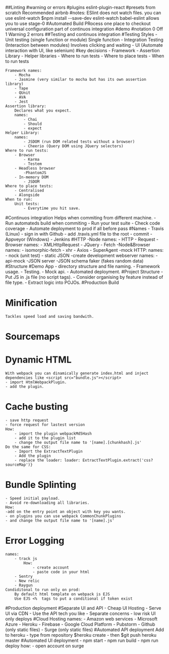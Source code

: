 ##Linting
#warning or errors
#plugins
    eslint-plugin-react
#presets
    from scratch
    Recommended
    airbnb
#notes:
    ESlint does not watch files.
    you can use eslint-watch
    $npm install --save-dev eslint-watch
    babel-eslint allows you to use stage-0
#Automated Build PRocess
 one place to checkout
 universal configuration
 part of continuos integration
#demo
#notation
    0 Off
    1 Warning
    2 errors
##Testing and continuos integration
    #Testing Styles
        - Unit testing (single function or module)
            Single function
        - Integration Testing (Interaction between modules)
            Involves clicking and waiting
        - UI (Automate interaction with UI, like selenium)
#key decisions
    - Framework
    - Assertion Library
    - Helper libraries
    - Where to run tests
    - Where to place tests
    - When to run tests

    Framework names:
        - Mocha 
        - Jasmine (very similar to mocha but has its own assertion library)
        - Tape
        - QUnit
        - AVA
        - Jest
    Assertion library:
        Declares what you expect.
        names:
            - Chai
            - Should
            - expect
    Helper Library:
        names:
            - JSDOM (run DOM related tests without a browser)
            - Cheerio (Query DOM using JQuery selectors)
    Where to run tests:
        - Browser
            - Karma
            - Testem
        - Headless browser
            -PhantomJS
        - In-memory DOM
            - JSDOM
    Where to place tests:
        - Centralised
        - Alongside
    When to run:
        Unit tests:
            - Everytime you hit save.
#Continuos integration
    Helps when commiting from different machine.
    - Run automateds build when commiting
    - Run your test suite
    - Check code coverage
    - Automate deployment to prod if all before pass
    #Names
        - Travis (Linux)
            - sign in with Github
            - add .travis.yml file to the root
            - commit 
        - Appveyor (Windows)
        - Jenkins
#HTTP
    -Node
        names:
            - HTTP
            - Request
    -Browser
        names:
            - XMLHttpRequest
            - JQuery
            - Fetch
    -Node&Browser
        names:
            - isomorphic-fetch
            - xhr
            - Axios
            - SuperAgent
    -mock HTTP:
        names: 
            - nock (unit test)
            - static JSON
            -create development webserver
                names:
                    -api-mock
                    -JSON server
                    -JSON schema faker (fakes random data)
#Structure
    #Demo App
        - directory structure and file naming.
        - Framework usage.
        - Testing.
        - Mock api.
        - Automated deployment.
    #Project Structure
        - Put JS in .js file (no script tags).
        - Consider organising by feature instead of file type.
        - Extract logic into POJOs.
#Production Build
# Minification
    Tackles speed load and saving bandwith.
    
# Sourcemaps
# Dynamic HTML
    With webpack you can dinamically generate index.html and inject dependencies like <script src="bundle.js"></script>
    - import HtmlWebpackPlugin.
    - add the plugin.
# Cache busting
    - save http request
    - force request for lastest version
    How:
        - import the plugin webpackMd5Hash
        - add it to the plugin list
        - change the output file name to '[name].[chunkhash].js'
    Do the same for CSS:
        - Import the ExtractTextPlugin 
        - Add the plugin 
        - replace the loader: loader: ExtractTextPlugin.extract('css?sourceMap')}
# Bundle Splinting
    - Speed initial payload.
    - Avoid re-downloading all libraries.
    How:
    -add on the entry point an object with key you wants.
    - on plugins you can use webpack CommonChunkPlugins
    - and change the output file name to '[name].js'
# Error Logging
    names:
        - track js
            How:
                - create account
                - paste code in your html
        - Sentry
        - New relic
        - Raygun
    Condiditonal to run only on prod:
        By default html template on webpack is EJS
        Use EJS <%  tags to put a conditional if token exist
#Production deployment
    #Separate UI and API
        - Cheap UI Hosting
        - Serve UI via CDN
        - Use the API tech you like
        - Separate concerns
        - low risk UI only deploys
    #Cloud Hosting
        names:
            - Amazon web services
            - Microsoft Azure
            - Heroku
            - Firebase
            - Google Cloud Platform
            - Pubstorm
            - Github (only static files)
            - Surge (only static files)
    #Automated API deployment
    Add to heroku
        - type from repository $heroku create
        - then $git push heroku master
    #Automated UI deployment
        - npm start
        - npm run build
        - npm run deploy
        how:
            - open account on surge
            

            

    

